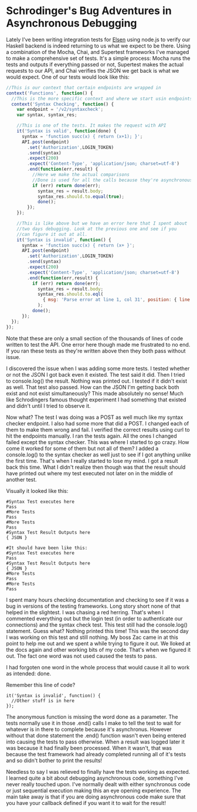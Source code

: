 # Schrodinger's Bug Adventures in Asynchronous Debugging

Lately I've been writing integration tests for [Elsen](https://elsen.co)
using node.js to verify our Haskell backend is indeed returning to us
what we expect to be there. Using a combination of the Mocha, Chai, and
Supertest frameworks I've managed to make a comprehensive set of tests.
It's a simple process: Mocha runs the tests and outputs if everything
passed or not, Supertest makes the actual requests to our API, and Chai
verifies the JSON we get back is what we would expect. One of our tests
would look like this:

```javascript
//This is our context that certain endpoints are wrapped in
context('Functions', function() {
  //This is the more specific context and where we start usin endpoints
  context('Syntax Checking', function() {
    var endpoint = '/v2/syntaxcheck';
    var syntax, syntax_res;

    //This is one of the tests. It makes the request with API
    it('Syntax is valid', function(done) {
      syntax = 'function succ(x) { return (x+1); }';
      API.post(endpoint)
        .set('Authorization',LOGIN_TOKEN)
        .send(syntax)
        .expect(200)
        .expect('Content-Type', 'application/json; charset=utf-8')
        .end(function(err,result) {
          //Here we make the actual comparisons
          //Done is used for all the calls because they're asynchronous
          if (err) return done(err);
            syntax_res = result.body;
            syntax_res.should.to.equal(true);
            done();
        });
    });

    //This is like above but we have an error here that I spent about
    //two days debugging. Look at the previous one and see if you
    //can figure it out at all.
    it('Syntax is invalid', function() {
      syntax = 'function succ(x) { return (x+ }';
      API.post(endpoint)
        .set('Authorization',LOGIN_TOKEN)
        .send(syntax)
        .expect(200)
        .expect('Content-Type', 'application/json; charset=utf-8')
        .end(function(err,result) {
          if (err) return done(err);
            syntax_res = result.body;
            syntax_res.should.to.eql(
              { msg: 'Parse error at line 1, col 31', position: { line: 1, col: 31 } }
            );
          done();
      });
  });
});
```

Note that these are only a small section of the thousands of lines of
code written to test the API. One error here though made me frustrated
to no end. If you ran these tests as they're written above then they
both pass without issue.

I discovered the issue when I was adding some more tests. I tested
whether or not the JSON I got back even it existed. The test said it
did. Then I tried to console.log() the result. Nothing was printed out.
I tested if it didn't exist as well. That test also passed. How can the
JSON I'm getting back both exist and not exist simultaneously? This
made absolutely no sense! Much like Schrodingers famous thought
experiment I had something that existed and didn't until I tried to
observe it.

Now what? The test I was doing was a POST as well much like my syntax
checker endpoint. I also had some more that did a POST. I changed each
of them to make them wrong and fail. I verified the correct results
using curl to hit the endpoints manually. I ran the tests again. All
the ones I changed failed except the syntax checker. This was where I
started to go crazy. How come it worked for some of them but not all of
them? I added a console.log() to the syntax checker as well just to see
if I got anything unlike the first time. That's when I really started
to lose my mind. I got a result back this time. What I didn't realize
then though was that the result should have printed out where my test
executed not later on in the middle of another test.

Visually it looked like this:

```
#Syntax Test executes here
Pass
#More Tests
Pass
#More Tests
Pass
#Syntax Test Result Outputs here
{ JSON }

#It should have been like this:
#Syntax Test executes here
Pass
#Syntax Test Result Outputs here
{ JSON }
#More Tests
Pass
#More Tests
Pass
```

I spent many hours checking documentation and checking to see if it was
a bug in versions of the testing frameworks. Long story short none of
that helped in the slightest. I was chasing a red herring. That's when
I commented everything out but the login test (in order to authenticate
our connections) and the syntax check test. This test still had the
console.log() statement. Guess what? Nothing printed this time! This
was the second day I was working on this test and still nothing. My
boss Zac came in at this point to help me out and we spent a while
trying to figure it out. We lloked at the docs again and other working
bits of my code. That's when we figured it out. The fact one word was
not used caused the tests to pass.

I had forgoten one word in the whole process that would cause it all to
work as intended: done.

Remember this line of code?

```
it('Syntax is invalid', function() {
  //Other stuff is in here
});
```

The anonymous function is missing the word done as a parameter. The
tests normally use it in those .end() calls I make to tell the test to
wait for whatever is in there to complete because it's asynchronus.
However without that done statement the .end() function wasn't even
being entered into causing the tests to pass otherwise. When a result
was logged later it was because it had finally been processed. When it
wasn't, that was because the test framework had already completed
running all of it's tests and so didn't bother to print the results!

Needless to say I was relieved to finally have the tests working as
expected. I learned quite a bit about debugging asynchronous code,
something I've never really touched upon. I've normally dealt with
either synchronous code or just sequential execution making this an eye
opening experience. The main take away is that if you are doing
asynchronous code make sure that you have your callback defined if you
want it to wait for the result!
